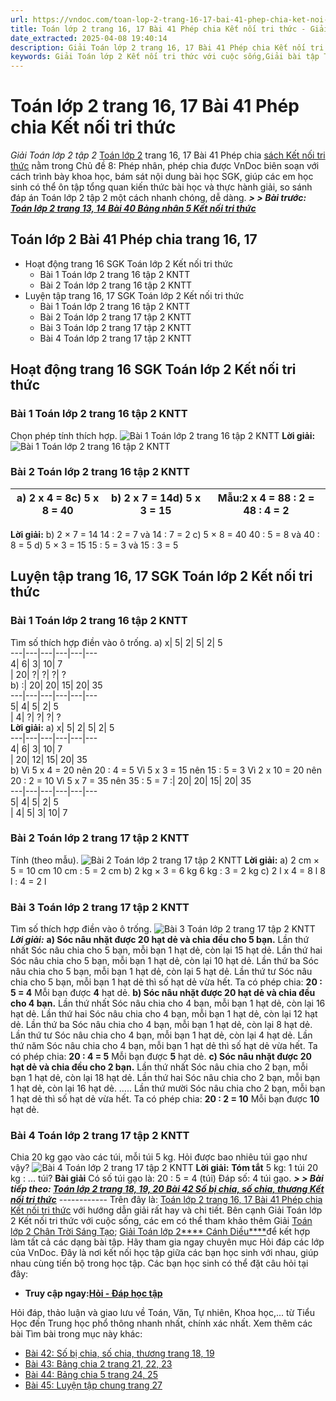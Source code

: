 ```yaml
---
url: https://vndoc.com/toan-lop-2-trang-16-17-bai-41-phep-chia-ket-noi-tri-thuc-259274
title: Toán lớp 2 trang 16, 17 Bài 41 Phép chia Kết nối tri thức - Giải Toán lớp 2 tập 2 - VnDoc.com
date_extracted: 2025-04-08 19:40:14
description: Giải Toán lớp 2 trang 16, 17 Bài 41 Phép chia Kết nối tri thức tập 2 được biên soạn bám sát chương trình sách giáo khoa Toán lớp 2 tập 2, cung cấp tài liệu ôn tập kiến thức, luyện giải toán 2 tập 2 mở rộng kiến thức cho các em học sinh.
keywords: Giải Toán lớp 2 Kết nối tri thức với cuộc sống,Giải bài tập Toán lớp 2 Kết nối tri thức,Toán lớp 2,Giải Toán lớp 2,Toán 2,giải Toán 2,bài tập toán lớp 2,toan lop 2,toán lớp 2 tập 2,toán 2 tập 2,giải bài tập toán lớp 2,bài toán lớp 2,Toán lớp 2 trang 16 tập 2,Toán lớp 2 trang 17 tập 2,toán lớp 2 trang 16 17,Toán lớp 2 trang 17 SGK,Toán lớp 2 phép chia trang 16,Toán lớp 2 bài 41
---
```


# Toán lớp 2 trang 16, 17 Bài 41 Phép chia Kết nối tri thức
 _Giải Toán lớp 2 tập 2_
[Toán lớp 2](<https://vndoc.com/toan-lop2>) trang 16, 17 Bài 41 Phép chia [sách Kết nối tri thức](<https://vndoc.com/bo-sach-giao-khoa-lop-2-sach-ket-noi-227401>) nằm trong Chủ đề 8: Phép nhân, phép chia được VnDoc biên soạn với cách trình bày khoa học, bám sát nội dung bài học SGK, giúp các em học sinh có thể ôn tập tổng quan kiến thức bài học và thực hành giải, so sánh đáp án Toán lớp 2 tập 2 một cách nhanh chóng, dễ dàng.
_**> > Bài trước: [Toán lớp 2 trang 13, 14 Bài 40 Bảng nhân 5 Kết nối tri thức](<https://vndoc.com/toan-lop-2-trang-13-14-bai-40-bang-nhan-5-ket-noi-tri-thuc-259267>)**_
## Toán lớp 2 Bài 41 Phép chia trang 16, 17
  * Hoạt động trang 16 SGK Toán lớp 2 Kết nối tri thức
    * Bài 1 Toán lớp 2 trang 16 tập 2 KNTT
    * Bài 2 Toán lớp 2 trang 16 tập 2 KNTT
  * Luyện tập trang 16, 17 SGK Toán lớp 2 Kết nối tri thức
    * Bài 1 Toán lớp 2 trang 16 tập 2 KNTT
    * Bài 2 Toán lớp 2 trang 17 tập 2 KNTT
    * Bài 3 Toán lớp 2 trang 17 tập 2 KNTT
    * Bài 4 Toán lớp 2 trang 17 tập 2 KNTT

## **Hoạt động trang 16 SGK Toán lớp 2 Kết nối tri thức**
### Bài 1 Toán lớp 2 trang 16 tập 2 KNTT
Chọn phép tính thích hợp.
![Bài 1 Toán lớp 2 trang 16 tập 2 KNTT](https://i.vdoc.vn/data/image/2022/03/15/toan-lop-2-bai-41-1.jpg)
**Lời giải:**
![Bài 1 Toán lớp 2 trang 16 tập 2 KNTT](https://i.vdoc.vn/data/image/2022/03/15/toan-lop-2-bai-41-2.jpg)
### Bài 2 Toán lớp 2 trang 16 tập 2 KNTT
a\) 2 x 4 = 8c\) 5 x 8 = 40| b\) 2 x 7 = 14d\) 5 x 3 = 15| Mẫu:2 x 4 = 88 : 2 = 48 : 4 = 2  
---|---|---  
**Lời giải:**
b\) 2 × 7 = 14
14 : 2 = 7 và 14 : 7 = 2
c\) 5 × 8 = 40
40 : 5 = 8 và 40 : 8 = 5
d\) 5 × 3 = 15
15 : 5 = 3 và 15 : 3 = 5
## **Luyện tập trang 16, 17 SGK Toán lớp 2 Kết nối tri thức**
### Bài 1 Toán lớp 2 trang 16 tập 2 KNTT
Tìm số thích hợp điền vào ô trống.
a\)
x| 5| 2| 5| 2| 5  
---|---|---|---|---|---  
4| 6| 3| 10| 7  
| 20| ?| ?| ?| ?  
b\)
:| 20| 20| 15| 20| 35  
---|---|---|---|---|---  
5| 4| 5| 2| 5  
| 4| ?| ?| ?| ?  
**Lời giải:**
a\)
x| 5| 2| 5| 2| 5  
---|---|---|---|---|---  
4| 6| 3| 10| 7  
| 20| 12| 15| 20| 35  
b\) Vì 5 x 4 = 20 nên 20 : 4 = 5
Vì 5 x 3 = 15 nên 15 : 5 = 3
Vì 2 x 10 = 20 nên 20 : 2 = 10
Vì 5 x 7 = 35 nên 35 : 5 = 7
:| 20| 20| 15| 20| 35  
---|---|---|---|---|---  
5| 4| 5| 2| 5  
| 4| 5| 3| 10| 7  
### Bài 2 Toán lớp 2 trang 17 tập 2 KNTT
Tính \(theo mẫu\).
![Bài 2 Toán lớp 2 trang 17 tập 2 KNTT](https://i.vdoc.vn/data/image/2022/03/15/toan-lop-2-bai-41-5.jpg)
**Lời giải:**
a\) 2 cm × 5 = 10 cm
10 cm : 5 = 2 cm
b\) 2 kg × 3 = 6 kg
6 kg : 3 = 2 kg
c\) 2 l x 4 = 8 l
8 l : 4 = 2 l
### Bài 3 Toán lớp 2 trang 17 tập 2 KNTT
Tìm số thích hợp điền vào ô trống.
![Bài 3 Toán lớp 2 trang 17 tập 2 KNTT](https://i.vdoc.vn/data/image/2022/03/15/toan-lop-2-bai-41-6.jpg)
**_Lời giải:_**
**a\) Sóc nâu nhặt được 20 hạt dẻ và chia đều cho 5 bạn.**
Lần thứ nhất Sóc nâu chia cho 5 bạn, mỗi bạn 1 hạt dẻ, còn lại 15 hạt dẻ.
Lần thứ hai Sóc nâu chia cho 5 bạn, mỗi bạn 1 hạt dẻ, còn lại 10 hạt dẻ.
Lần thứ ba Sóc nâu chia cho 5 bạn, mỗi bạn 1 hạt dẻ, còn lại 5 hạt dẻ.
Lần thứ tư Sóc nâu chia cho 5 bạn, mỗi bạn 1 hạt dẻ thì số hạt dẻ vừa hết.
Ta có phép chia: **20 : 5 = 4**
Mỗi bạn được **4** hạt dẻ.
**b\) Sóc nâu nhặt được 20 hạt dẻ và chia đều cho 4 bạn.**
Lần thứ nhất Sóc nâu chia cho 4 bạn, mỗi bạn 1 hạt dẻ, còn lại 16 hạt dẻ.
Lần thứ hai Sóc nâu chia cho 4 bạn, mỗi bạn 1 hạt dẻ, còn lại 12 hạt dẻ.
Lần thứ ba Sóc nâu chia cho 4 bạn, mỗi bạn 1 hạt dẻ, còn lại 8 hạt dẻ.
Lần thứ tư Sóc nâu chia cho 4 bạn, mỗi bạn 1 hạt dẻ, còn lại 4 hạt dẻ.
Lần thứ năm Sóc nâu chia cho 4 bạn, mỗi bạn 1 hạt dẻ thì số hạt dẻ vừa hết.
Ta có phép chia: **20 : 4 = 5**
Mỗi bạn được **5** hạt dẻ.
**c\) Sóc nâu nhặt được 20 hạt dẻ và chia đều cho 2 bạn.**
Lần thứ nhất Sóc nâu chia cho 2 bạn, mỗi bạn 1 hạt dẻ, còn lại 18 hạt dẻ.
Lần thứ hai Sóc nâu chia cho 2 bạn, mỗi bạn 1 hạt dẻ, còn lại 16 hạt dẻ.
…..
Lần thứ mười Sóc nâu chia cho 2 bạn, mỗi bạn 1 hạt dẻ thì số hạt dẻ vừa hết.
Ta có phép chia: **20 : 2 = 10**
Mỗi bạn được **10** hạt dẻ.
### Bài 4 Toán lớp 2 trang 17 tập 2 KNTT
Chia 20 kg gạo vào các túi, mỗi túi 5 kg. Hỏi được bao nhiêu túi gạo như vậy?
![Bài 4 Toán lớp 2 trang 17 tập 2 KNTT](https://i.vdoc.vn/data/image/2022/03/15/toan-lop-2-bai-41-7.jpg)
**Lời giải:**
**Tóm tắt**
5 kg: 1 túi
20 kg : ... túi?
**Bài giải**
Có số túi gạo là:
20 : 5 = 4 \(túi\)
Đáp số: 4 túi gạo.
**_> > Bài tiếp theo: [Toán lớp 2 trang 18, 19, 20 Bài 42 Số bị chia, số chia, thương Kết nối tri thức](<https://vndoc.com/toan-lop-2-bai-42-so-bi-chia-so-chia-thuong-260686>)_**
\------------
Trên đây là: [Toán lớp 2 trang 16, 17 Bài 41 Phép chia Kết nối tri thức](<https://vndoc.com/toan-lop-2-trang-16-17-bai-41-phep-chia-ket-noi-tri-thuc-259274>) với hướng dẫn giải rất hay và chi tiết. Bên cạnh Giải Toán lớp 2 Kết nối tri thức với cuộc sống, các em có thể tham khảo thêm Giải [Toán lớp 2 Chân Trời Sáng Tạo](<https://vndoc.com/toan-lop-2-sach-chan-troi-sang-tao> "Toán lớp 2 sách Chân Trời Sáng Tạo"); [Giải Toán lớp 2**** Cánh Diều****](<https://vndoc.com/toan-lop-2-sach-canh-dieu>)để kết hợp làm tất cả các dạng bài tập.
Hãy tham gia ngay chuyên mục Hỏi đáp các lớp của VnDoc. Đây là nơi kết nối học tập giữa các bạn học sinh với nhau, giúp nhau cùng tiến bộ trong học tập. Các bạn học sinh có thể đặt câu hỏi tại đây:
  * **Truy cập ngay:[Hỏi - Đáp học tập](<https://vndoc.com/hoi-dap>)**

Hỏi đáp, thảo luận và giao lưu về Toán, Văn, Tự nhiên, Khoa học,... từ Tiểu Học đến Trung học phổ thông nhanh nhất, chính xác nhất.
Xem thêm các bài Tìm bài trong mục này khác:
  * [Bài 42: Số bị chia, số chia, thương trang 18, 19](</toan-lop-2-bai-42-so-bi-chia-so-chia-thuong-260686>)
  * [Bài 43: Bảng chia 2 trang 21, 22, 23](</toan-lop-2-trang-21-22-23-bai-43-bang-chia-2-ket-noi-tri-thuc-260689>)
  * [Bài 44: Bảng chia 5 trang 24, 25](</toan-lop-2-bai-44-bang-chia-5-ket-noi-tri-thuc-260693>)
  * [Bài 45: Luyện tập chung trang 27](</toan-lop-2-bai-45-luyen-tap-chung-ket-noi-tri-thuc-260699>)

